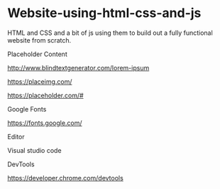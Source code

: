 # Website-using-html-css-and-js
 HTML and CSS and a bit of js using them to build out a fully functional website from scratch.
 
 
Placeholder Content

http://www.blindtextgenerator.com/lorem-ipsum

https://placeimg.com/

https://placeholder.com/#

Google Fonts

https://fonts.google.com/

Editor 

Visual studio code

DevTools

https://developer.chrome.com/devtools

